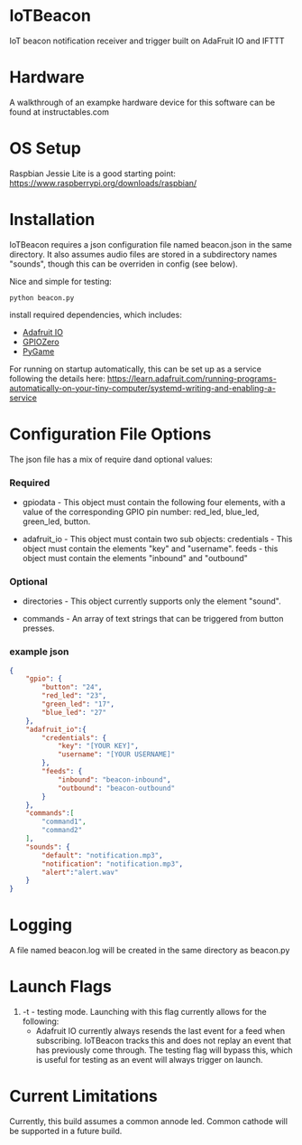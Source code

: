 # IoTBeacon
IoT beacon notification receiver and trigger built on AdaFruit IO and IFTTT

# Hardware
A walkthrough of an exampke hardware device for this software can be found at instructables.com

# OS Setup

Raspbian Jessie Lite is a good starting point: https://www.raspberrypi.org/downloads/raspbian/



# Installation

IoTBeacon requires a json configuration file named beacon.json in the same directory. It also assumes audio files are stored in a subdirectory names "sounds", though this can be overriden in config (see below).

Nice and simple for testing:
```
python beacon.py
```
install required dependencies, which includes:
+ [Adafruit IO](https://github.com/adafruit/io-client-python)
+ [GPIOZero](https://gpiozero.readthedocs.io/en/stable/)
+ [PyGame](https://www.pygame.org/)


For running on startup automatically, this can be set up as a service following the details here: https://learn.adafruit.com/running-programs-automatically-on-your-tiny-computer/systemd-writing-and-enabling-a-service

# Configuration File Options

The json file has a mix of require dand optional values:

### Required

+ gpiodata - This object must contain the following four elements, with a value of the corresponding GPIO pin number: red_led, blue_led, green_led, button.

+ adafruit_io - This object must contain two sub objects: credentials - This object must contain the elements "key" and "username". feeds - this object must contain the elements "inbound" and "outbound"

### Optional

+ directories - This object currently supports only the element "sound". 

+ commands - An array of text strings that can be triggered from button presses.

### example json

```json
{
	"gpio": {
		"button": "24",
		"red_led": "23",
		"green_led": "17",
		"blue_led": "27"
	},
	"adafruit_io":{
		"credentials": {
			"key": "[YOUR KEY]",
			"username": "[YOUR USERNAME]"
		},
		"feeds": {
			"inbound": "beacon-inbound",
			"outbound": "beacon-outbound"
		}
	},
	"commands":[
		"command1",
		"command2"
	],
	"sounds": {
		"default": "notification.mp3",
		"notification": "notification.mp3",
		"alert":"alert.wav"
	}
}
```
# Logging

A file named beacon.log will be created in the same directory as beacon.py

# Launch Flags

1. -t - testing mode. Launching with this flag currently allows for the following:
	+ Adafruit IO currently always resends the last event for a feed when subscribing. IoTBeacon tracks this and does not replay an event that has previously come through. The testing flag will bypass this, which is useful for testing as an event will always trigger on launch.

# Current Limitations

Currently, this build assumes a common annode led. Common cathode will be supported in a future build. 
